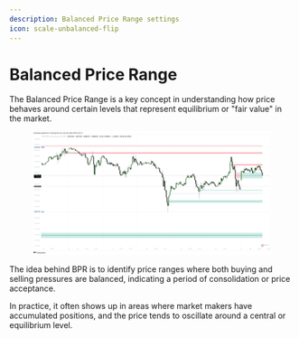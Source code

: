 ```yaml
---
description: Balanced Price Range settings
icon: scale-unbalanced-flip
---
```


# Balanced Price Range

The Balanced Price Range is a key concept in understanding how price behaves around certain levels that represent equilibrium or "fair value" in the market.&#x20;

<figure><img src="../../.gitbook/assets/docs-bpr-002.png" alt=""><figcaption></figcaption></figure>

The idea behind BPR is to identify price ranges where both buying and selling pressures are balanced, indicating a period of consolidation or price acceptance.&#x20;

In practice, it often shows up in areas where market makers have accumulated positions, and the price tends to oscillate around a central or equilibrium level.
